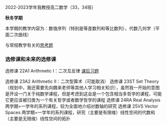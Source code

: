 2022-2023学年我教授高二数学（33，34班）

**秋冬学期**

本学期的教学内容为：数值序列（特别是等差数列和等比数列），代数几何学（平面二次曲线）

与常规教学有关的[思考题](https://qiuszms.github.io/2022-2023_Extra_Problems.pdf)

### 选修课和未来的选修课

选修课 22A1 Arithmetic I：二次互反律 [课后习题](https://qiuszms.github.io/22A1.pdf)

选修课 23A2 Arithmetic II：二次型算术（可能取消）
选修课 23ST Set Theory（规划中，我还需要先向魏来老师等其他人学习相关知识），虽然我一开始的意图是开设一门关于纯数学课程，但是考虑到这会是一个包含相当多哲学的课程，可能它更应该被归类为一个有关哲学或者数学哲学的课程
选修课 24RA Real Analysis 两学期=一学年的系列课程，较为全面地介绍对数轴的研究
选修课 25VS Vector Spaces 两学期=一学年的系列课程，研究（主要是有限维）线性空间的代数和（主要是无限维）线性空间的拓扑
